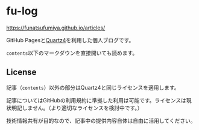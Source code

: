 # fu-log

https://funatsufumiya.github.io/articles/

GitHub Pagesと[Quartz4](https://github.com/jackyzha0/quartz)を利用した個人ブログです。

`contents`以下のマークダウンを直接開いても読めます。

## License

記事（`contents`）以外の部分はQuartz4と同じライセンスを適用します。

記事についてはGitHubの利用規約に準拠した利用は可能です。ライセンスは現状明記しません。（より適切なライセンスを検討中です。）

技術情報共有が目的なので、記事中の提供内容自体は自由に活用してください。
